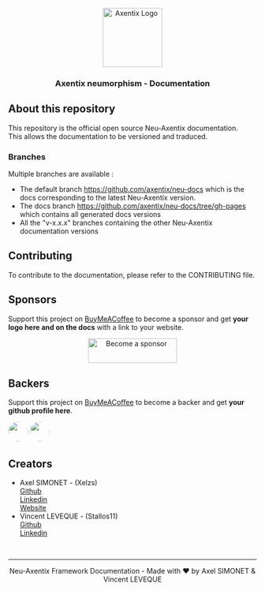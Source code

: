 <p align="center">
  <a href="https://useaxentix.com/">
    <img src="https://neu.useaxentix.com/img/neu-axentix.svg" alt="Axentix Logo" width="120" height="120">
  </a>
</p>

<h3 align="center">Axentix neumorphism - Documentation</h3>

## About this repository

This repository is the official open source Neu-Axentix documentation.  
This allows the documentation to be versioned and traduced.

### Branches

Multiple branches are available :
 - The default branch <https://github.com/axentix/neu-docs> which is the docs corresponding to the latest Neu-Axentix version.
 - The docs branch <https://github.com/axentix/neu-docs/tree/gh-pages> which contains all generated docs versions
 - All the "v-x.x.x" branches containing the other Neu-Axentix documentation versions

## Contributing

To contribute to the documentation, please refer to the CONTRIBUTING file.

## Sponsors

Support this project on [BuyMeACoffee](https://www.buymeacoffee.com/axentix) to become a sponsor and get **your logo here and on the docs** with a link to your website.

<div align="center">
  <a href="https://www.buymeacoffee.com/axentix" target="_blank"><img src="https://cdn.buymeacoffee.com/buttons/v2/default-yellow.png" alt="Become a sponsor" height="50" width="180"></a>
</div>

## Backers

Support this project on [BuyMeACoffee](https://www.buymeacoffee.com/axentix) to become a backer and get **your github profile here**.

[<img src="https://avatars.githubusercontent.com/u/32241342?v=4" width="40" style="border-radius:50%"/>](https://github.com/Xelzs)
[<img src="https://avatars.githubusercontent.com/u/49057921?v=4" width="40" style="border-radius:50%"/>](https://github.com/Stallos11)

## Creators

- Axel SIMONET - (Xelzs)  
  [Github](https://github.com/Xelzs)  
  [Linkedin](https://www.linkedin.com/in/axel-simonet/)  
  [Website](https://axelsimonet.fr/)
- Vincent LEVEQUE - (Stallos11)  
  [Github](https://github.com/Stallos11)  
  [Linkedin](https://www.linkedin.com/in/leveque-vincent/)

<br>

___

<p align="center">
Neu-Axentix Framework Documentation - Made with ❤️ by Axel SIMONET & Vincent LEVEQUE
</p>
